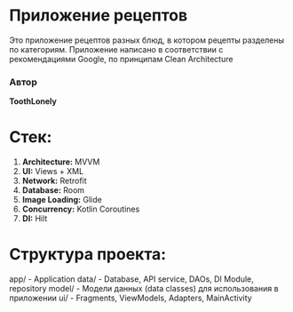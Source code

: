 # Приложение рецептов

Это приложение рецептов разных блюд, в котором рецепты разделены по категориям. 
Приложение написано в соответствии с рекомендациями Google, по принципам Clean Architecture

### Автор

**ToothLonely**

# Стек:

1. **Architecture:** MVVM
2. **UI:** Views + XML
3. **Network:** Retrofit
4. **Database:** Room
5. **Image Loading:** Glide
6. **Concurrency:** Kotlin Coroutines
7. **DI:** Hilt

# Структура проекта:

app/ - Application
data/ - Database, API service, DAOs, DI Module, repository
model/ - Модели данных (data classes) для использования в приложении
ui/ - Fragments, ViewModels, Adapters, MainActivity 